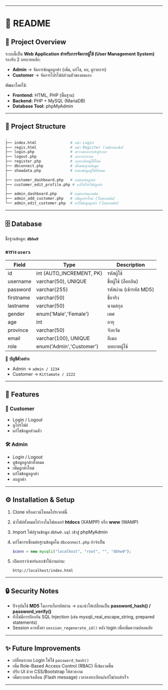 
---

# 📝 README

## 📌 Project Overview

ระบบนี้เป็น **Web Application สำหรับการจัดการผู้ใช้ (User Management System)**
รองรับ 2 บทบาทหลัก:

* **Admin** → จัดการข้อมูลลูกค้า (เพิ่ม, แก้ไข, ลบ, ดูรายการ)
* **Customer** → จัดการโปรไฟล์ส่วนตัวของตนเอง

พัฒนาโดยใช้:

* **Frontend:** HTML, PHP (พื้นฐาน)
* **Backend:** PHP + MySQL (MariaDB)
* **Database Tool:** phpMyAdmin

---

## 📂 Project Structure

```bash
.
├── index.html               # หน้า Login
├── regis.html               # หน้า Register (สมัครสมาชิก)
├── login.php                # ตรวจสอบการเข้าสู่ระบบ
├── logout.php               # ออกจากระบบ
├── register.php             # ลงทะเบียนผู้ใช้ใหม่
├── dbconnect.php            # เชื่อมต่อฐานข้อมูล
├── showdata.php             # แสดงข้อมูลผู้ใช้ทั้งหมด
│
├── customer_dashboard.php   # แดชบอร์ดลูกค้า
├── customer_edit_profile.php # แก้ไขโปรไฟล์ลูกค้า
│
├── admin_dashboard.php      # แดชบอร์ดแอดมิน
├── admin_add_customer.php   # เพิ่มลูกค้าใหม่ (โดยแอดมิน)
└── admin_edit_customer.php  # แก้ไขข้อมูลลูกค้า (โดยแอดมิน)
```

---

## 🗄️ Database

ชื่อฐานข้อมูล: **`dbhw9`**

### ตาราง `users`

| Field     | Type                      | Description             |
| --------- | ------------------------- | ----------------------- |
| id        | int (AUTO\_INCREMENT, PK) | รหัสผู้ใช้              |
| username  | varchar(50), UNIQUE       | ชื่อผู้ใช้ (ล็อกอิน)    |
| password  | varchar(255)              | รหัสผ่าน (เข้ารหัส MD5) |
| firstname | varchar(50)               | ชื่อจริง                |
| lastname  | varchar(50)               | นามสกุล                 |
| gender    | enum('Male','Female')     | เพศ                     |
| age       | int                       | อายุ                    |
| province  | varchar(50)               | จังหวัด                 |
| email     | varchar(100), UNIQUE      | อีเมล                   |
| role      | enum('Admin','Customer')  | บทบาทผู้ใช้             |

🔑 **บัญชีตัวอย่าง**

* Admin → `admin / 1234`
* Customer → `Kittamate / 2222`

---

## 🚀 Features

### 👤 Customer

* Login / Logout
* ดูโปรไฟล์
* แก้ไขข้อมูลส่วนตัว

### 🛠️ Admin

* Login / Logout
* ดูข้อมูลลูกค้าทั้งหมด
* เพิ่มลูกค้าใหม่
* แก้ไขข้อมูลลูกค้า
* ลบลูกค้า

---

## ⚙️ Installation & Setup

1. Clone หรือดาวน์โหลดโปรเจกต์นี้
2. นำไฟล์ทั้งหมดไปวางในโฟลเดอร์ **htdocs** (XAMPP) หรือ **www** (WAMP)
3. Import ไฟล์ฐานข้อมูล `dbhw9.sql` เข้าสู่ phpMyAdmin
4. แก้ไขการเชื่อมต่อฐานข้อมูลใน `dbconnect.php` ถ้าจำเป็น

   ```php
   $conn = new mysqli("localhost", "root", "", "dbhw9");
   ```
5. เปิดเบราว์เซอร์และเข้าใช้งานผ่าน:

   ```
   http://localhost/index.html
   ```

---

## 🔒 Security Notes

* ปัจจุบันใช้ **MD5** ในการเก็บรหัสผ่าน → แนะนำให้เปลี่ยนเป็น **password\_hash() / password\_verify()**
* ยังไม่มีการป้องกัน SQL Injection (เช่น mysqli\_real\_escape\_string, prepared statements)
* Session ควรตั้งค่า `session_regenerate_id()` หลัง login เพื่อเพิ่มความปลอดภัย

---

## ✨ Future Improvements

* เปลี่ยนระบบ Login ให้ใช้ `password_hash()`
* เพิ่ม Role-Based Access Control (RBAC) ที่เข้มงวดขึ้น
* ปรับ UI ด้วย CSS/Bootstrap ให้สวยงาม
* เพิ่มระบบแจ้งเตือน (Flash message) เวลาลงทะเบียน/แก้ไข/ลบสำเร็จ

---
